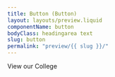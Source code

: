 ```yaml
---
title: Button (Button)
layout: layouts/preview.liquid
componentName: button
bodyClass: headingarea text
slug: button
permalink: "preview/{{ slug }}/"
---
```

<div class="template-information" data-name="default">
View our College
</div>
